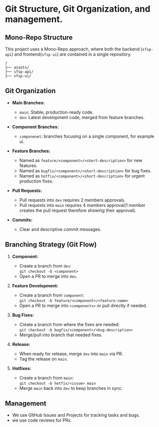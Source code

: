 # Git Structure, Git Organization, and management.

## Mono-Repo Structure

This project uses a Mono-Repo approach, where both the backend (`sfsp-api`) and frontend(`sfsp-ui`) are contained in a single repository. 

```
/
├── assets/
├── sfsp-api/   
├── sfsp-ui/    
```

## Git Organization

- **Main Branches:**
  - `main`: Stable, production-ready code.
  - `dev`: Latest development code, merged from feature branches.

- **Component Branches:**
  - `componenet`: branches focusing on a single component, for example ui.


- **Feature Branches:**
  - Named as `feature/<component>/<short-description>` for new features.
  - Named as `bugfix/<component>/<short-description>` for bug fixes.
  - Named as `hotfix/<component>/<short-description>` for urgent production fixes.

- **Pull Requests:**
  - Pull requests into `dev` requires 2 members approvals.
  - Pull requests into `main` requires 4 members approval(1 member creates the pull request therefore showing their approval).

- **Commits:**
  - Clear and descriptive commit messages.

## Branching Strategy (Git Flow)

1. **Component:**
   - Create a branch from `dev`:  
     `git checkout -b <component>`
   - Open a PR to merge into `dev`.

1. **Feature Development:**
   - Create a branch from `component`:  
     `git checkout -b feature/<component>/<feature-name>`
   - Open a PR to merge into `<components>` or pull directly if needed.

2. **Bug Fixes:**
   - Create a branch from where the fixes are needed:  
     `git checkout -b bugfix/<component>/<bug-description>`
   - Merge/pull into branch that needed fixes.

3. **Release:**
   - When ready for release, merge `dev` into `main` via PR.
   - Tag the release on `main`.

4. **Hotfixes:**
   - Create a branch from `main`:  
     `git checkout -b hotfix/<issue> main`
   - Merge `main` back into `dev` to keep branches in sync.

## Management

- We use GitHub Issues and Projects for tracking tasks and bugs.
- we use code reviews for PRs.
